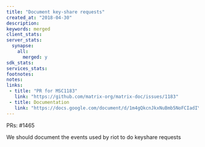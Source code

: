 ```yaml
---
title: "Document key-share requests"
created_at: "2018-04-30"
description:
keywords: merged
client_stats:
server_stats:
  synapse:
    all:
      merged: y
sdk_stats:
services_stats:
footnotes:
notes:
links:
 - title: "PR for MSC1183"
   link: "https://github.com/matrix-org/matrix-doc/issues/1183"
 - title: Documentation
   link: "https://docs.google.com/document/d/1m4gQkcnJkxNuBmb5NoFCIadIY-DyqqNAS3lloE73BlQ"
---
```

PRs: #1465

We should document the events used by riot to do keyshare requests
